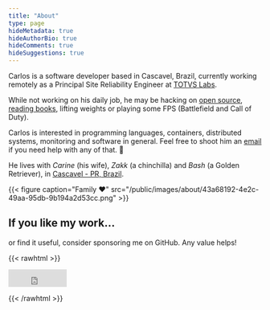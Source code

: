```yaml
---
title: "About"
type: page
hideMetadata: true
hideAuthorBio: true
hideComments: true
hideSuggestions: true
---
```


Carlos is a software developer based in Cascavel, Brazil, currently working remotely as a Principal Site Reliability Engineer at [TOTVS Labs](https://totvslabs.com/).

While not working on his daily job, he may be hacking on [open source](https://github.com/caarlos0), [reading books](https://goodreads.com/caarlos0), lifting weights or playing some FPS (Battlefield and Call of Duty).

Carlos is interested in programming languages, containers, distributed systems, monitoring and software in general. Feel free to shoot him an [email](mailto:root@carlosbecker.dev?subject=Consultancy) if you need help with any of that. 🙂

He lives with *Carine* (his wife), *Zakk* (a chinchilla) and *Bash* (a Golden Retriever), in [Cascavel - PR, Brazil](https://www.google.com.br/maps/place/Cascavel,+State+of+Paraná).

{{< figure caption="Family ❤️" src="/public/images/about/43a68192-4e2c-49aa-95db-9b194a2d53cc.png" >}}

## If you like my work...

or find it useful, consider sponsoring me on GitHub. Any value helps!

{{< rawhtml >}}
<p>
	<iframe src="https://github.com/sponsors/caarlos0/button" title="Sponsor caarlos0" height="35" width="116" style="border: 0;"></iframe>
</p>
{{< /rawhtml >}}
